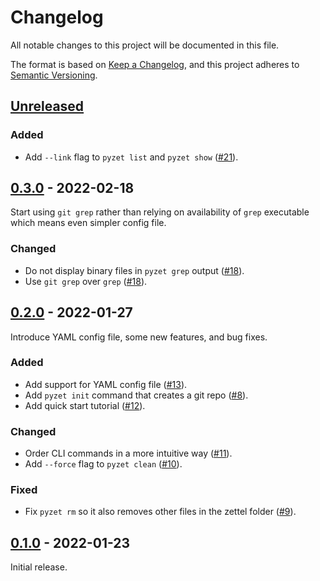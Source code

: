 # Changelog

All notable changes to this project will be documented in this file.

The format is based on [Keep a
Changelog](https://keepachangelog.com/en/1.0.0/), and this project
adheres to [Semantic Versioning](https://semver.org/spec/v2.0.0.html).

## [Unreleased]

### Added

* Add `--link` flag to `pyzet list` and `pyzet show` ([#21]).

## [0.3.0] - 2022-02-18

Start using `git grep` rather than relying on availability of `grep`
executable which means even simpler config file.

### Changed

* Do not display binary files in `pyzet grep` output ([#18]).
* Use `git grep` over `grep` ([#18]).

## [0.2.0] - 2022-01-27

Introduce YAML config file, some new features, and bug fixes.

### Added

* Add support for YAML config file ([#13]).
* Add `pyzet init` command that creates a git repo ([#8]).
* Add quick start tutorial ([#12]).

### Changed

* Order CLI commands in a more intuitive way ([#11]).
* Add `--force` flag to `pyzet clean` ([#10]).

### Fixed

* Fix `pyzet rm` so it also removes other files in the zettel folder
  ([#9]).

## [0.1.0] - 2022-01-23

Initial release.

<!-- Links -->

[Unreleased]: https://github.com/wojdatto/pyzet/compare/v0.3.0...HEAD
[0.3.0]: https://github.com/wojdatto/pyzet/releases/tag/v0.3.0
[0.2.0]: https://github.com/wojdatto/pyzet/releases/tag/v0.2.0
[0.1.0]: https://github.com/wojdatto/pyzet/releases/tag/v0.1.0

[#8]: https://github.com/wojdatto/pyzet/issues/8
[#9]: https://github.com/wojdatto/pyzet/issues/9
[#10]: https://github.com/wojdatto/pyzet/issues/10
[#11]: https://github.com/wojdatto/pyzet/issues/11
[#12]: https://github.com/wojdatto/pyzet/issues/12
[#13]: https://github.com/wojdatto/pyzet/issues/13
[#18]: https://github.com/wojdatto/pyzet/issues/18
[#21]: https://github.com/wojdatto/pyzet/issues/21

